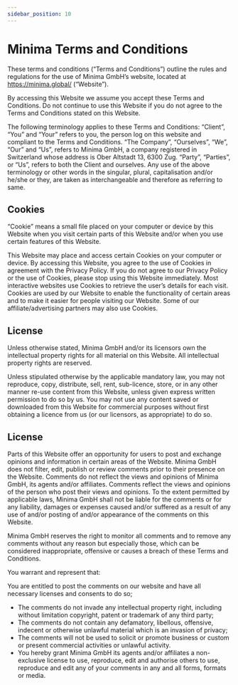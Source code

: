 ```yaml
---
sidebar_position: 10
---
```


# Minima Terms and Conditions

These terms and conditions (“Terms and Conditions”) outline the rules and regulations for the use of Minima GmbH’s website, located at https://minima.global/ (“Website”).

By accessing this Website we assume you accept these Terms and Conditions. Do not continue to use this Website if you do not agree to the Terms and Conditions stated on this Website.

The following terminology applies to these Terms and Conditions: “Client”, “You” and “Your” refers to you, the person log on this website and compliant to the Terms and Conditions. “The Company”, “Ourselves”, “We”, “Our” and “Us”, refers to Minima GmbH, a company registered in Switzerland whose address is Ober Altstadt 13, 6300 Zug. “Party”, “Parties”, or “Us”, refers to both the Client and ourselves. Any use of the above terminology or other words in the singular, plural, capitalisation and/or he/she or they, are taken as interchangeable and therefore as referring to same.

## Cookies

“Cookie” means a small file placed on your computer or device by this Website when you visit certain parts of this Website and/or when you use certain features of this Website.

This Website may place and access certain Cookies on your computer or device. By accessing this Website, you agree to the use of Cookies in agreement with the Privacy Policy. If you do not agree to our Privacy Policy or the use of Cookies, please stop using this Website immediately.
Most interactive websites use Cookies to retrieve the user’s details for each visit. Cookies are used by our Website to enable the functionality of certain areas and to make it easier for people visiting our Website. Some of our affiliate/advertising partners may also use Cookies.

## License

Unless otherwise stated, Minima GmbH and/or its licensors own the intellectual property rights for all material on this Website. All intellectual property rights are reserved.

Unless stipulated otherwise by the applicable mandatory law, you may not reproduce, copy, distribute, sell, rent, sub-licence, store, or in any other manner re-use content from this Website, unless given express written permission to do so by us.
You may not use any content saved or downloaded from this Website for commercial purposes without first obtaining a licence from us (or our licensors, as appropriate) to do so.

## License

Parts of this Website offer an opportunity for users to post and exchange opinions and information in certain areas of the Website. Minima GmbH does not filter, edit, publish or review comments prior to their presence on the Website. Comments do not reflect the views and opinions of Minima GmbH, its agents and/or affiliates. Comments reflect the views and opinions of the person who post their views and opinions. To the extent permitted by applicable laws, Minima GmbH shall not be liable for the comments or for any liability, damages or expenses caused and/or suffered as a result of any use of and/or posting of and/or appearance of the comments on this Website.

Minima GmbH reserves the right to monitor all comments and to remove any comments without any reason but especially those, which can be considered inappropriate, offensive or causes a breach of these Terms and Conditions.

You warrant and represent that:

You are entitled to post the comments on our website and have all necessary licenses and consents to do so;

- The comments do not invade any intellectual property right, including without limitation copyright, patent or trademark of any third party;
- The comments do not contain any defamatory, libellous, offensive, indecent or otherwise unlawful material which is an invasion of privacy;
- The comments will not be used to solicit or promote business or custom or present commercial activities or unlawful activity.
- You hereby grant Minima GmbH its agents and/or affiliates a non-exclusive license to use, reproduce, edit and authorise others to use, reproduce and edit any of your comments in any and all forms, formats or media.

